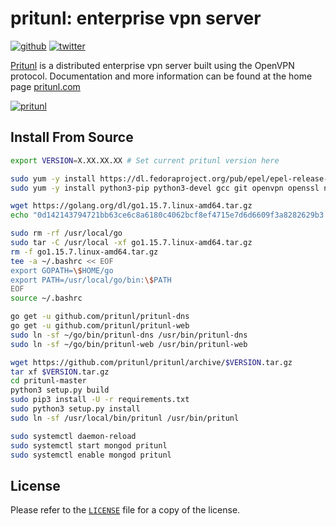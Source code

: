 # pritunl: enterprise vpn server

[![github](https://img.shields.io/badge/github-pritunl-11bdc2.svg?style=flat)](https://github.com/pritunl)
[![twitter](https://img.shields.io/badge/twitter-pritunl-55acee.svg?style=flat)](https://twitter.com/pritunl)

[Pritunl](https://github.com/pritunl/pritunl) is a distributed enterprise
vpn server built using the OpenVPN protocol. Documentation and more
information can be found at the home page [pritunl.com](https://pritunl.com)

[![pritunl](www/img/logo_code.png)](https://pritunl.com)

## Install From Source

```bash
export VERSION=X.XX.XX.XX # Set current pritunl version here

sudo yum -y install https://dl.fedoraproject.org/pub/epel/epel-release-latest-8.noarch.rpm
sudo yum -y install python3-pip python3-devel gcc git openvpn openssl net-tools iptables psmisc ca-certificates

wget https://golang.org/dl/go1.15.7.linux-amd64.tar.gz
echo "0d142143794721bb63ce6c8a6180c4062bcf8ef4715e7d6d6609f3a8282629b3 go1.15.7.linux-amd64.tar.gz" | sha256sum -c -

sudo rm -rf /usr/local/go
sudo tar -C /usr/local -xf go1.15.7.linux-amd64.tar.gz
rm -f go1.15.7.linux-amd64.tar.gz
tee -a ~/.bashrc << EOF
export GOPATH=\$HOME/go
export PATH=/usr/local/go/bin:\$PATH
EOF
source ~/.bashrc

go get -u github.com/pritunl/pritunl-dns
go get -u github.com/pritunl/pritunl-web
sudo ln -sf ~/go/bin/pritunl-dns /usr/bin/pritunl-dns
sudo ln -sf ~/go/bin/pritunl-web /usr/bin/pritunl-web

wget https://github.com/pritunl/pritunl/archive/$VERSION.tar.gz
tar xf $VERSION.tar.gz
cd pritunl-master
python3 setup.py build
sudo pip3 install -U -r requirements.txt
sudo python3 setup.py install
sudo ln -sf /usr/local/bin/pritunl /usr/bin/pritunl

sudo systemctl daemon-reload
sudo systemctl start mongod pritunl
sudo systemctl enable mongod pritunl
```

## License

Please refer to the [`LICENSE`](LICENSE) file for a copy of the license.
